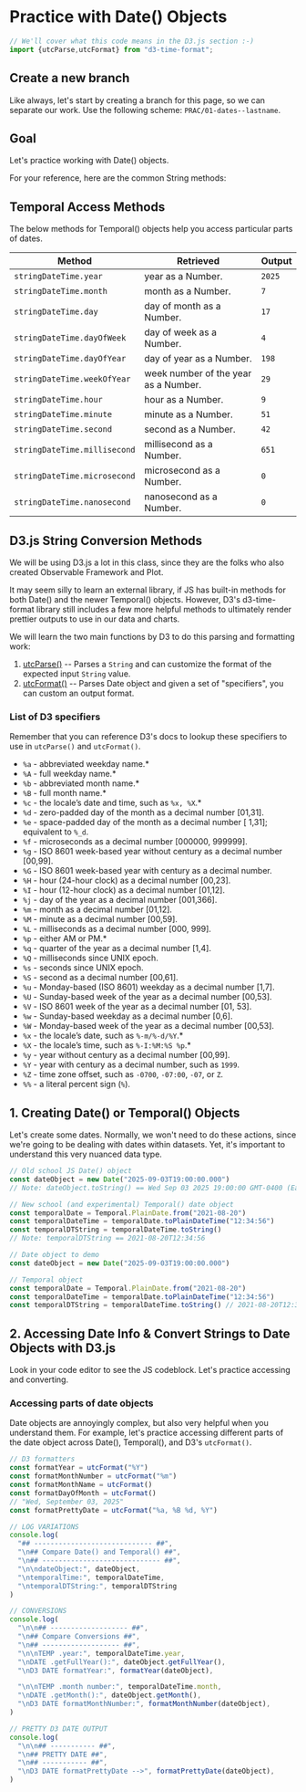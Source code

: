 # Practice with Date() Objects

```js
// We'll cover what this code means in the D3.js section :-)
import {utcParse,utcFormat} from "d3-time-format";
```

## Create a new branch

<p class="note">
  Like always, let's start by creating a branch for this page, so we can separate our work. Use the following scheme: <code>PRAC/01-dates--lastname</code>.
</p>

## Goal

Let's practice working with Date() objects.

For your reference, here are the common String methods:

## Temporal Access Methods

The below methods for Temporal() objects help you access particular parts of dates.

| Method | Retrieved | Output  |
|--------|-------------|---------|
| `stringDateTime.year`  | year as a Number. | `2025`|
| `stringDateTime.month`  | month as a Number. | `7`|
| `stringDateTime.day`  | day of month as a Number. | `17`|
| `stringDateTime.dayOfWeek`  | day of week as a Number. | `4`|
| `stringDateTime.dayOfYear`  | day of year as a Number. | `198`|
| `stringDateTime.weekOfYear`  | week number of the year as a Number. | `29`|
| `stringDateTime.hour`  | hour as a Number. | `9`|
| `stringDateTime.minute`  | minute as a Number. | `51`|
| `stringDateTime.second`  | second as a Number. | `42`|
| `stringDateTime.millisecond`  | millisecond as a Number. | `651`|
| `stringDateTime.microsecond`  | microsecond as a Number. | `0`|
| `stringDateTime.nanosecond`  | nanosecond as a Number. | `0`|

## D3.js String Conversion Methods

We will be using D3.js a lot in this class, since they are the folks who also created Observable Framework and Plot.

It may seem silly to learn an external library, if JS has built-in methods for both Date() and the newer Temporal() objects. However, D3's d3-time-format library still includes a few more helpful methods to ultimately render prettier outputs to use in our data and charts.

We will learn the two main functions by D3 to do this parsing and formatting work:

1. [utcParse()](https://d3js.org/d3-time-format#locale_utcParse) -- Parses a `String` and can customize the format of the expected input `String` value.
2. [utcFormat()](https://d3js.org/d3-time-format#locale_format) -- Parses Date object and given a set of "specifiers", you can custom an output format.

### List of D3 specifiers

Remember that you can reference D3's docs to lookup these specifiers to use in `utcParse()` and `utcFormat()`.

- `%a` - abbreviated weekday name.\*
- `%A` - full weekday name.\*
- `%b` - abbreviated month name.\*
- `%B` - full month name.\*
- `%c` - the locale’s date and time, such as `%x, %X`.\*
- `%d` - zero-padded day of the month as a decimal number \[01,31\].
- `%e` - space-padded day of the month as a decimal number \[ 1,31\]; equivalent to `%_d`.
- `%f` - microseconds as a decimal number \[000000, 999999\].
- `%g` - ISO 8601 week-based year without century as a decimal number \[00,99\].
- `%G` - ISO 8601 week-based year with century as a decimal number.
- `%H` - hour (24-hour clock) as a decimal number \[00,23\].
- `%I` - hour (12-hour clock) as a decimal number \[01,12\].
- `%j` - day of the year as a decimal number \[001,366\].
- `%m` - month as a decimal number \[01,12\].
- `%M` - minute as a decimal number \[00,59\].
- `%L` - milliseconds as a decimal number \[000, 999\].
- `%p` - either AM or PM.\*
- `%q` - quarter of the year as a decimal number \[1,4\].
- `%Q` - milliseconds since UNIX epoch.
- `%s` - seconds since UNIX epoch.
- `%S` - second as a decimal number \[00,61\].
- `%u` - Monday-based (ISO 8601) weekday as a decimal number \[1,7\].
- `%U` - Sunday-based week of the year as a decimal number \[00,53\].
- `%V` - ISO 8601 week of the year as a decimal number \[01, 53\].
- `%w` - Sunday-based weekday as a decimal number \[0,6\].
- `%W` - Monday-based week of the year as a decimal number \[00,53\].
- `%x` - the locale’s date, such as `%-m/%-d/%Y`.\*
- `%X` - the locale’s time, such as `%-I:%M:%S %p`.\*
- `%y` - year without century as a decimal number \[00,99\].
- `%Y` - year with century as a decimal number, such as `1999`.
- `%Z` - time zone offset, such as `-0700`, `-07:00`, `-07`, or `Z`.
- `%%` - a literal percent sign (`%`).

## 1. Creating Date() or Temporal() Objects

Let's create some dates. Normally, we won't need to do these actions, since we're going to be dealing with dates within datasets. Yet, it's important to understand this very nuanced data type.

<!-- Rendered date creation code -->
```javascript
// Old school JS Date() object
const dateObject = new Date("2025-09-03T19:00:00.000")
// Note: dateObject.toString() == Wed Sep 03 2025 19:00:00 GMT-0400 (Eastern Daylight Time)

// New school (and experimental) Temporal() date object
const temporalDate = Temporal.PlainDate.from("2021-08-20")
const temporalDateTime = temporalDate.toPlainDateTime("12:34:56")
const temporalDTString = temporalDateTime.toString()
// Note: temporalDTString == 2021-08-20T12:34:56
```

<!-- Executable date creations -->
```js
// Date object to demo
const dateObject = new Date("2025-09-03T19:00:00.000")

// Temporal object
const temporalDate = Temporal.PlainDate.from("2021-08-20")
const temporalDateTime = temporalDate.toPlainDateTime("12:34:56")
const temporalDTString = temporalDateTime.toString() // 2021-08-20T12:34:56
```

## 2. Accessing Date Info & Convert Strings to Date Objects with D3.js

Look in your code editor to see the JS codeblock. Let's practice accessing and converting.

### Accessing parts of date objects

Date objects are annoyingly complex, but also very helpful when you understand them. For example, let's practice accessing different parts of the date object across Date(), Temporal(), and D3's `utcFormat()`.

```js
// D3 formatters
const formatYear = utcFormat("%Y")
const formatMonthNumber = utcFormat("%m")
const formatMonthName = utcFormat()
const formatDayOfMonth = utcFormat()
// "Wed, September 03, 2025"
const formatPrettyDate = utcFormat("%a, %B %d, %Y")

// LOG VARIATIONS
console.log(
  "## ----------------------------- ##",
  "\n## Compare Date() and Temporal() ##",
  "\n## ----------------------------- ##",
  "\n\ndateObject:", dateObject,
  "\ntemporalTime:", temporalDateTime,
  "\ntemporalDTString:", temporalDTString
)

// CONVERSIONS
console.log(
  "\n\n## ------------------- ##",
  "\n## Compare Conversions ##",
  "\n## ------------------- ##",
  "\n\nTEMP .year:", temporalDateTime.year,
  "\nDATE .getFullYear():", dateObject.getFullYear(),
  "\nD3 DATE formatYear:", formatYear(dateObject),

  "\n\nTEMP .month number:", temporalDateTime.month,
  "\nDATE .getMonth():", dateObject.getMonth(),
  "\nD3 DATE formatMonthNumber:", formatMonthNumber(dateObject),
)

// PRETTY D3 DATE OUTPUT
console.log(
  "\n\n## ----------- ##",
  "\n## PRETTY DATE ##",
  "\n## ----------- ##",
  "\nD3 DATE formatPrettyDate -->", formatPrettyDate(dateObject),
)
```
